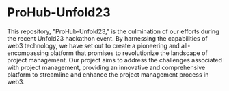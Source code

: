 # ProHub-Unfold23
This repository, "ProHub-Unfold23," is the culmination of our efforts during the recent Unfold23 hackathon event. By harnessing the capabilities of web3 technology, we have set out to create a pioneering and all-encompassing platform that promises to revolutionize the landscape of project management. Our project aims to address the challenges associated with project management, providing an innovative and comprehensive platform to streamline and enhance the project management process in web3.

